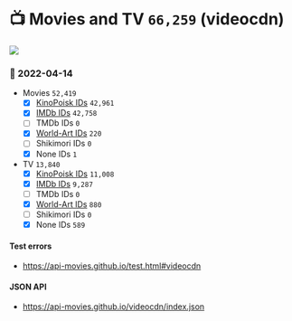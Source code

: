 # :tv: Movies and TV `66,259` (videocdn)

<a href="https://API-Movies.github.io"><img src="https://API-Movies.github.io/banner.png?cache"></a>

### :date: 2022-04-14
- Movies `52,419`
  - [x] <a href="https://API-Movies.github.io/videocdn/movie_kinopoisk_ids.json">KinoPoisk IDs</a> `42,961`
  - [x] <a href="https://API-Movies.github.io/videocdn/movie_imdb_ids.json">IMDb IDs</a> `42,758`
  - [ ] TMDb IDs `0`
  - [x] <a href="https://API-Movies.github.io/videocdn/movie_world_art_ids.json">World-Art IDs</a> `220`
  - [ ] Shikimori IDs `0`
  - [x] None IDs `1`
- TV `13,840`
  - [x] <a href="https://API-Movies.github.io/videocdn/tv_kinopoisk_ids.json">KinoPoisk IDs</a> `11,008`
  - [x] <a href="https://API-Movies.github.io/videocdn/tv_imdb_ids.json">IMDb IDs</a> `9,287`
  - [ ] TMDb IDs `0`
  - [x] <a href="https://API-Movies.github.io/videocdn/tv_world_art_ids.json">World-Art IDs</a> `880`
  - [ ] Shikimori IDs `0`
  - [x] None IDs `589`
#### Test errors
- <a href='https://api-movies.github.io/test.html#videocdn'>https://api-movies.github.io/test.html#videocdn</a>
#### JSON API
- <a href='https://api-movies.github.io/videocdn/index.json'>https://api-movies.github.io/videocdn/index.json</a>
